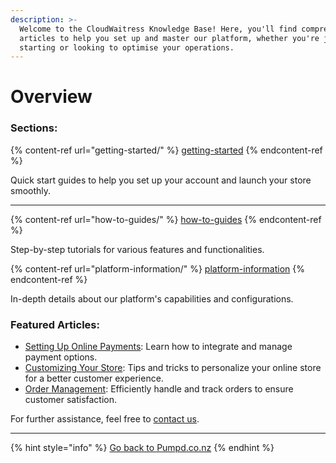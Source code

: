 ```yaml
---
description: >-
  Welcome to the CloudWaitress Knowledge Base! Here, you'll find comprehensive
  articles to help you set up and master our platform, whether you're just
  starting or looking to optimise your operations.
---
```


# Overview

### **Sections:**

{% content-ref url="getting-started/" %}
[getting-started](getting-started/)
{% endcontent-ref %}

Quick start guides to help you set up your account and launch your store smoothly.

***

{% content-ref url="how-to-guides/" %}
[how-to-guides](how-to-guides/)
{% endcontent-ref %}

Step-by-step tutorials for various features and functionalities.

{% content-ref url="platform-information/" %}
[platform-information](platform-information/)
{% endcontent-ref %}

In-depth details about our platform's capabilities and configurations.

### **Featured Articles:**

* [Setting Up Online Payments](https://support.cloudwaitress.com/online-payments): Learn how to integrate and manage payment options.
* [Customizing Your Store](https://support.cloudwaitress.com/customize-store): Tips and tricks to personalize your online store for a better customer experience.
* [Order Management](https://support.cloudwaitress.com/order-management): Efficiently handle and track orders to ensure customer satisfaction.

For further assistance, feel free to [contact us](https://support.cloudwaitress.com/contact).

***

{% hint style="info" %}
[Go back to ](https://www.cloudwaitress.com)[Pumpd.co.nz](https://www.pumpd.co.nz/)
{% endhint %}

